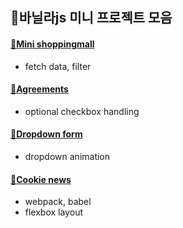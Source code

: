 ## 🥨바닐라js 미니 프로젝트 모음

#### [🔗Mini shoppingmall](https://sjgske.github.io/js-mini-projects/mini-shoppingmall-app)
- fetch data, filter

#### [🔗Agreements](https://sjgske.github.io/js-mini-projects/agreements)
- optional checkbox handling

#### [🔗Dropdown form](https://sjgske.github.io/js-mini-projects/form)
- dropdown animation

#### [🔗Cookie news](https://sjgske.github.io/js-mini-projects/cookie-news/dist)
- webpack, babel
- flexbox layout
